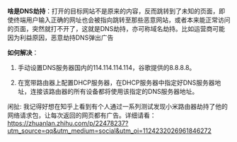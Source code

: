 **啥是DNS劫持**：打开的目标网站不是原来的内容，反而跳转到了未知的页面，即使终端用户输入正确的网址也会被指向跳转至那些恶意网站，或者本来能正常访问的页面，突然就打不开了，这就是DNS劫持，亦可称域名劫持。比如运营商可能因为利益原因，恶意劫持DNS弹出广告

**如何解决**：

1.	手动设置DNS服务器国内的114.114.114.114，谷歌提供的8.8.8.8。

2.	在宽带路由器上配置DHCP服务器，在DHCP服务器中指定好DNS服务器地址，连接该路由器的所有设备都将使用该指定的DNS服务器地址。

闲扯: 我记得好想在知乎上看到有个人通过一系列测试发现小米路由器劫持了他的网络请求包，让每次返回的网页都有广告。详细请看： https://zhuanlan.zhihu.com/p/22478237?utm_source=qq&utm_medium=social&utm_oi=1124232026961846272 
